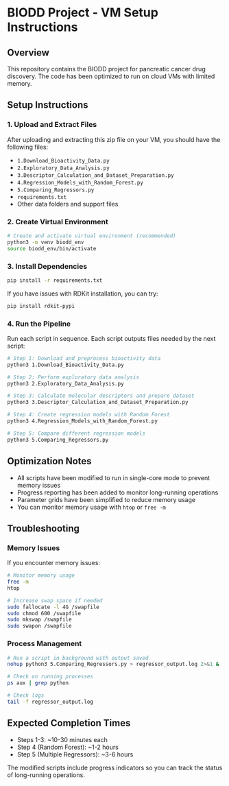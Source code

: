 # BIODD Project - VM Setup Instructions

## Overview
This repository contains the BIODD project for pancreatic cancer drug discovery. The code has been optimized to run on cloud VMs with limited memory.

## Setup Instructions

### 1. Upload and Extract Files
After uploading and extracting this zip file on your VM, you should have the following files:
- `1.Download_Bioactivity_Data.py`
- `2.Exploratory_Data_Analysis.py`
- `3.Descriptor_Calculation_and_Dataset_Preparation.py`
- `4.Regression_Models_with_Random_Forest.py`
- `5.Comparing_Regressors.py`
- `requirements.txt`
- Other data folders and support files

### 2. Create Virtual Environment
```bash
# Create and activate virtual environment (recommended)
python3 -m venv biodd_env
source biodd_env/bin/activate
```

### 3. Install Dependencies
```bash
pip install -r requirements.txt
```

If you have issues with RDKit installation, you can try:
```bash
pip install rdkit-pypi
```

### 4. Run the Pipeline

Run each script in sequence. Each script outputs files needed by the next script:

```bash
# Step 1: Download and preprocess bioactivity data
python3 1.Download_Bioactivity_Data.py

# Step 2: Perform exploratory data analysis
python3 2.Exploratory_Data_Analysis.py

# Step 3: Calculate molecular descriptors and prepare dataset
python3 3.Descriptor_Calculation_and_Dataset_Preparation.py

# Step 4: Create regression models with Random Forest
python3 4.Regression_Models_with_Random_Forest.py

# Step 5: Compare different regression models
python3 5.Comparing_Regressors.py
```

## Optimization Notes
- All scripts have been modified to run in single-core mode to prevent memory issues
- Progress reporting has been added to monitor long-running operations
- Parameter grids have been simplified to reduce memory usage
- You can monitor memory usage with `htop` or `free -m`

## Troubleshooting

### Memory Issues
If you encounter memory issues:
```bash
# Monitor memory usage
free -m
htop

# Increase swap space if needed
sudo fallocate -l 4G /swapfile
sudo chmod 600 /swapfile
sudo mkswap /swapfile
sudo swapon /swapfile
```

### Process Management
```bash
# Run a script in background with output saved
nohup python3 5.Comparing_Regressors.py > regressor_output.log 2>&1 &

# Check on running processes
ps aux | grep python

# Check logs
tail -f regressor_output.log
```

## Expected Completion Times
- Steps 1-3: ~10-30 minutes each
- Step 4 (Random Forest): ~1-2 hours
- Step 5 (Multiple Regressors): ~3-6 hours

The modified scripts include progress indicators so you can track the status of long-running operations. 